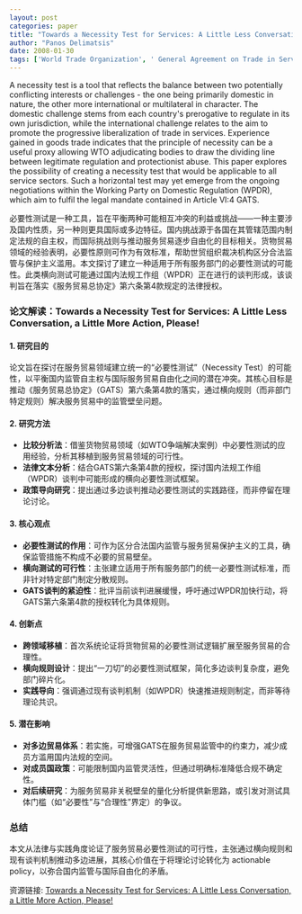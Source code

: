 ```yaml
---
layout: post
categories: paper
title: "Towards a Necessity Test for Services: A Little Less Conversation, a Little More Action, Please!"
author: "Panos Delimatsis"
date: 2008-01-30
tags: ['World Trade Organization', ' General Agreement on Trade in Services', ' trade in services', ' Doha Development Round', ' services negotiations', ' domestic regulation', ' necessity test', ' regulatory reform', ' regulatory diversity', ' good governance', ' Regional Integration Agreements']
---
```


A necessity test is a tool that reflects the balance between two potentially conflicting interests or challenges - the one being primarily domestic in nature, the other more international or multilateral in character. The domestic challenge stems from each country's prerogative to regulate in its own jurisdiction, while the international challenge relates to the aim to promote the progressive liberalization of trade in services. Experience gained in goods trade indicates that the principle of necessity can be a useful proxy allowing WTO adjudicating bodies to draw the dividing line between legitimate regulation and protectionist abuse. This paper explores the possibility of creating a necessity test that would be applicable to all service sectors. Such a horizontal test may yet emerge from the ongoing negotiations within the Working Party on Domestic Regulation (WPDR), which aim to fulfil the legal mandate contained in Article VI:4 GATS.

必要性测试是一种工具，旨在平衡两种可能相互冲突的利益或挑战——一种主要涉及国内性质，另一种则更具国际或多边特征。国内挑战源于各国在其管辖范围内制定法规的自主权，而国际挑战则与推动服务贸易逐步自由化的目标相关。货物贸易领域的经验表明，必要性原则可作为有效标准，帮助世贸组织裁决机构区分合法监管与保护主义滥用。本文探讨了建立一种适用于所有服务部门的必要性测试的可能性。此类横向测试可能通过国内法规工作组（WPDR）正在进行的谈判形成，该谈判旨在落实《服务贸易总协定》第六条第4款规定的法律授权。

### **论文解读：Towards a Necessity Test for Services: A Little Less Conversation, a Little More Action, Please!**  

#### **1. 研究目的**  
论文旨在探讨在服务贸易领域建立统一的“必要性测试”（Necessity Test）的可能性，以平衡国内监管自主权与国际服务贸易自由化之间的潜在冲突。其核心目标是推动《服务贸易总协定》（GATS）第六条第4款的落实，通过横向规则（而非部门特定规则）解决服务贸易中的监管壁垒问题。  

#### **2. 研究方法**  
- **比较分析法**：借鉴货物贸易领域（如WTO争端解决案例）中必要性测试的应用经验，分析其移植到服务贸易领域的可行性。  
- **法律文本分析**：结合GATS第六条第4款的授权，探讨国内法规工作组（WPDR）谈判中可能形成的横向必要性测试框架。  
- **政策导向研究**：提出通过多边谈判推动必要性测试的实践路径，而非停留在理论讨论。  

#### **3. 核心观点**  
- **必要性测试的作用**：可作为区分合法国内监管与服务贸易保护主义的工具，确保监管措施不构成不必要的贸易壁垒。  
- **横向测试的可行性**：主张建立适用于所有服务部门的统一必要性测试标准，而非针对特定部门制定分散规则。  
- **GATS谈判的紧迫性**：批评当前谈判进展缓慢，呼吁通过WPDR加快行动，将GATS第六条第4款的授权转化为具体规则。  

#### **4. 创新点**  
- **跨领域移植**：首次系统论证将货物贸易的必要性测试逻辑扩展至服务贸易的合理性。  
- **横向规则设计**：提出“一刀切”的必要性测试框架，简化多边谈判复杂度，避免部门碎片化。  
- **实践导向**：强调通过现有谈判机制（如WPDR）快速推进规则制定，而非等待理论共识。  

#### **5. 潜在影响**  
- **对多边贸易体系**：若实施，可增强GATS在服务贸易监管中的约束力，减少成员方滥用国内法规的空间。  
- **对成员国政策**：可能限制国内监管灵活性，但通过明确标准降低合规不确定性。  
- **对后续研究**：为服务贸易非关税壁垒的量化分析提供新思路，或引发对测试具体门槛（如“必要性”与“合理性”界定）的争议。  

### **总结**  
本文从法律与实践角度论证了服务贸易必要性测试的可行性，主张通过横向规则和现有谈判机制推动多边进展，其核心价值在于将理论讨论转化为 actionable policy，以弥合国内监管与国际自由化的矛盾。

资源链接: [Towards a Necessity Test for Services: A Little Less Conversation, a Little More Action, Please!](https://papers.ssrn.com/sol3/papers.cfm?abstract_id=1088752)

